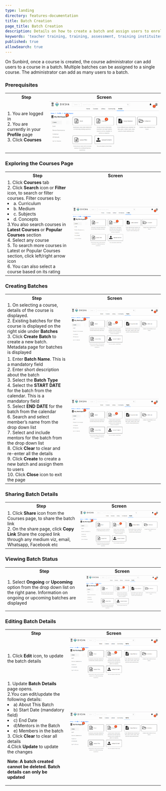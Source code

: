 ```yaml
---
type: landing
directory: features-documentation
title: Batch Creation
page_title: Batch Creation
description: Details on how to create a batch and assign users to enroll in a course
keywords: 'teacher training, training, assessment, training instituites, teacher educator, course, course compiling, create course, adding resource to course, batches, assign batches, ope course'
published: true
allowSearch: true
---
```


On Sunbird, once a course is created, the course administrator can add users to a course in a batch. Multiple batches can be assigned to a single course. The administrator can add as many users to a batch. 

### Prerequisites
<table>
  <tr>
    <th>Step</th>
    <th>Screen</th>
  </tr>
  <tr>
    <td>1. You are logged in <br>2. You are currently in your <strong>Profile</strong> page <br>3. Click <strong>Courses</strong>
       </td>
      <td><img src="pages/features-documentation/images/course_workspace.png"></td>
  </tr>
  </table>
  
  ### Exploring the Courses Page
  <table>
  <tr>
    <th>Step</th>
    <th>Screen</th>
  </tr>
  <tr>
    <td>1. Click <strong>Courses</strong> tab <br>2. Click <strong>Search</strong> icon or <strong>Filter</strong> icon,  to search or filter courses. Filter courses by: <li>a. Curriculum <li>b. Medium <li>c. Subjects <li>d. Concepts <br>3.You  also search courses  in <strong>Latest Courses</strong> or <strong>Popular Courses</strong> section <br>4. Select any course <br>5. To search more courses in Latest or Popular Courses section, click left/right arrow icon <br>6. You can also select a course based on its rating 
         </td>
      <td><img src="pages/features-documentation/images/course_workspace.png"></td>
  </tr>
  </table>
  
  
### Creating Batches
<table>
  <tr>
    <th>Step</th>
    <th>Screen</th>
  </tr>
  <tr>
    <td>1. On selecting a course, details of the course is displayed. <br>2. Existing batches for the course is displayed on the right side under <strong>Batches</strong> <br>3. Click <strong>Create Batch</strong> to create a new batch. Metadata page for batches is displayed
         </td>
      <td><img src="pages/features-documentation/images/course_workspace.png"></td>
  </tr>
  <tr>
    <td>1. Enter <strong>Batch Name</strong>. This is a mandatory field <br>2. Enter short description about the batch <br>3. Select the <strong>Batch Type</strong> <br>4. Select the <strong>START DATE</strong> for the batch from the calendar. This is a mandatory field <br>5. Select <strong>END DATE</strong> for the batch from the calendar <br>6. Search and select member’s name from the drop down list  
<br>7. Select and include mentors for the batch from the drop down list <br>8. Click <strong>Clear</strong> to clear and re-enter all the details <br>9. Click <strong>Create</strong> to create a new batch and assign them to users <br>10. Click <strong>Close</strong> icon to exit the page
         </td>
      <td><img src="pages/features-documentation/images/course_workspace.png"></td>
  </tr>
  </table>

### Sharing Batch Details
<table>
<tr>
  <th>Step</th>
  <th>Screen</th>
  </tr>
  <tr>
    <td>1. Click <strong>Share</strong> icon from the Courses page, to share the batch link <br>2. On the share page, click <strong>Copy Link</strong> Share the copied link through any medium viz, email, Whatsapp, Facebook etc
         </td>
      <td><img src="pages/features-documentation/images/course_workspace.png"></td>
  </tr>
  </table>
  
  ### Viewing Batch Status
  <table>
  <tr>
    <th>Step</th>
    <th>Screen</th>
  </tr>
  <tr>
    <td>1. Select <strong>Ongoing</strong> or <strong>Upcoming</strong> option from the drop down list on the right pane.  Information on ongoing or upcoming batches are displayed
         </td>
      <td><img src="pages/features-documentation/images/course_workspace.png"></td>
  </tr>
  </table>
  
 ### Editing Batch Details
 <table>
  <tr>
    <th>Step</th>
    <th>Screen</th>
  </tr>
  <tr>
    <td>1. Click <strong>Edit</strong> icon, to update the batch details 
         </td>
      <td><img src="pages/features-documentation/images/course_workspace.png"></td>
  </tr>
  <tr>
    <td>1. Update <strong>Batch Details</strong>  page opens. <br>2.You can edit/update the following details: <li>a) About This Batch 
<li>b) Start Date (mandatory field) <li>c) End Date <li>d)Mentors in the Batch <li>e) Members in the batch <br>3. Click <strong>Clear</strong> to clear all details <br>4.Click <strong>Update</strong> to update the changes

****Note: 
A batch created cannot be deleted. Batch details can only be updated****
         </td>
      <td><img src="pages/features-documentation/images/course_workspace.png"></td>
  </tr>
  </table>
